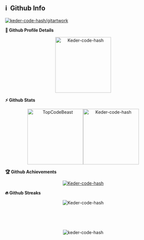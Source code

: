 
  
<h2>ℹ️ &nbsp;Github Info</h2>

[![keder-code-hash/gitartwork](gitartwork.svg)](https://github.com/keder-code-hash/gitartwork)

 <summary>
	<b>🔎 Github Profile Details</b>
</summary>
<p align="center">
	<img height="180em" src="https://github-profile-summary-cards.vercel.app/api/cards/profile-details?username=Keder-code-hash&theme=github_dark" alt="Keder-code-hash" align = "center"/></p>


<summary><b>⚡ Github Stats</b></summary>
<p align="center"><img height="180em" src="https://github-readme-stats.vercel.app/api?username=keder-code-hash&show_icons=true&theme=radical" alt="TopCodeBeast" align = "center"/><img height="180em" src="https://github-readme-stats.vercel.app/api/top-langs?username=Keder-code-hash&show_icons=true&locale=en&layout=compact&hide_border=true&theme=radical" alt="Keder-code-hash" align = "center"/>
	
</p> 
 <summary>
	<b>🏆 Github Achievements</b>
</summary>
<p align="center"> 
	<a href="https://github.com/Keder-code-hash">
		<img src="https://github-profile-trophy.vercel.app/?username=Keder-code-hash&margin-w=5&theme=radical" alt="Keder-code-hash" />
	</a>
</p>

 <summary><b>🔥 Github Streaks</b></summary>
<p align="center">
	<img src="https://github-readme-streak-stats.herokuapp.com/?user=Keder-code-hash&theme=black-ice&hide_border=true&stroke=0000&background=0D1117&ring=e05397&fire=e05397&currStreakLabel=e05397" alt="Keder-code-hash" />
</p>
<br>
<br>
<br>

<p align="center">
	<img src="https://komarev.com/ghpvc/?username=keder-code-hash&label=Profile%20views&color=0e75b6&style=flat" alt="keder-code-hash" />
</p>
